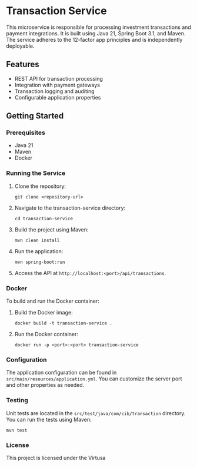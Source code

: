 # Transaction Service

This microservice is responsible for processing investment transactions and payment integrations. It is built using Java 21, Spring Boot 3.1, and Maven. The service adheres to the 12-factor app principles and is independently deployable.

## Features

- REST API for transaction processing
- Integration with payment gateways
- Transaction logging and auditing
- Configurable application properties

## Getting Started

### Prerequisites

- Java 21
- Maven
- Docker

### Running the Service

1. Clone the repository:
   ```
   git clone <repository-url>
   ```

2. Navigate to the transaction-service directory:
   ```
   cd transaction-service
   ```

3. Build the project using Maven:
   ```
   mvn clean install
   ```

4. Run the application:
   ```
   mvn spring-boot:run
   ```

5. Access the API at `http://localhost:<port>/api/transactions`.

### Docker

To build and run the Docker container:

1. Build the Docker image:
   ```
   docker build -t transaction-service .
   ```

2. Run the Docker container:
   ```
   docker run -p <port>:<port> transaction-service
   ```

### Configuration

The application configuration can be found in `src/main/resources/application.yml`. You can customize the server port and other properties as needed.

### Testing

Unit tests are located in the `src/test/java/com/cib/transaction` directory. You can run the tests using Maven:
```
mvn test
```

### License

This project is licensed under the Virtusa
